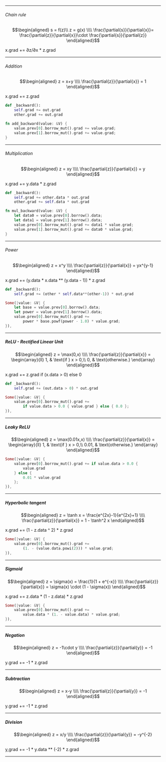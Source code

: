 ----

###### Chain rule

$$\begin{aligned}
s = f(z)\\
z = g(x)
\\\\
\frac{\partial{s}}{\partial{x}}=
\frac{\partial{z}}{\partial{x}}\cdot
\frac{\partial{s}}{\partial{z}}
\end{aligned}$$

x.grad += ∂z/∂x * z.grad

----

###### Addition

$$\begin{aligned}
z = x+y
\\\\
\frac{\partial{z}}{\partial{x}} = 1
\end{aligned}$$

x.grad += z.grad

```python
def _backward():
    self.grad += out.grad
    other.grad += out.grad
```

```rust
fn add_backward(value: &V) {
    value.prev[0].borrow_mut().grad += value.grad;
    value.prev[1].borrow_mut().grad += value.grad;
}
```
----

###### Multiplication

$$\begin{aligned}
z = xy
\\\\
\frac{\partial{z}}{\partial{x}} = y
\end{aligned}$$

x.grad += y.data * z.grad

```python
def _backward():
    self.grad += other.data * out.grad
    other.grad += self.data * out.grad
```

```rust
fn mul_backward(value: &V) {
    let data0 = value.prev[0].borrow().data;
    let data1 = value.prev[1].borrow().data;
    value.prev[0].borrow_mut().grad += data1 * value.grad;
    value.prev[1].borrow_mut().grad += data0 * value.grad;
}
```
----

###### Power

$$\begin{aligned}
z = x^y
\\\\
\frac{\partial{z}}{\partial{x}} = yx^{y-1}
\end{aligned}$$

x.grad += (y.data \* x.data ** (y.data - 1)) \* z.grad

```python        
def _backward():
    self.grad += (other * self.data**(other-1)) * out.grad
```

```rust
Some(|value: &V| {
    let base = value.prev[0].borrow().data;
    let power = value.prev[1].borrow().data;
    value.prev[0].borrow_mut().grad += 
        power * base.powf(power - 1.0) * value.grad;
}),
```
----

##### ReLU - Rectified Linear Unit

$$\begin{aligned}
z = \max(0,x)
\\\\
\frac{\partial{z}}{\partial{x}} = 
    \begin{array}{ll}
    1, & \text{if } x > 0,\\
    0, & \text{otherwise.}
    \end{array}
\end{aligned}$$

x.grad += z.grad if (x.data > 0) else 0

```python        
def _backward():
    self.grad += (out.data > 0) * out.grad
```

```rust
Some(|value: &V| {
    value.prev[0].borrow_mut().grad += 
        if value.data > 0.0 { value.grad } else { 0.0 };
}),
```
----

##### Leaky ReLU

$$\begin{aligned}
z = \max(0.01x,x)
\\\\
\frac{\partial{z}}{\partial{x}} = 
    \begin{array}{ll}
    1, & \text{if } x > 0,\\
    0.01, & \text{otherwise.}
    \end{array}
\end{aligned}$$

```rust
Some(|value: &V| {
    value.prev[0].borrow_mut().grad += if value.data > 0.0 {
        value.grad
    } else {
        0.01 * value.grad
    };
}),
```
----

##### Hyperbolic tangent

$$\begin{aligned}
z = \tanh x = \frac{e^{2x}-1}{e^{2x}+1} 
\\\\
\frac{\partial{z}}{\partial{x}} = 1 - \tanh^2 x 
\end{aligned}$$

x.grad += (1 - z.data ^ 2) * z.grad

```rust
Some(|value: &V| {
    value.prev[0].borrow_mut().grad +=
        (1. - (value.data.powi(2))) * value.grad;
}),
```
----

##### Sigmoid

$$\begin{aligned}
z = \sigma(x) = \frac{1}{1 + e^{-x}} 
\\\\
\frac{\partial{z}}{\partial{x}} = \sigma(x) \cdot (1 - \sigma(x)) 
\end{aligned}$$

x.grad += z.data \* (1 - z.data) \* z.grad

```rust
Some(|value: &V| {
    value.prev[0].borrow_mut().grad += 
        value.data * (1. - value.data) * value.grad;
}),
```
----

##### Negation

$$\begin{aligned}
z = -1\cdot y
\\\\
\frac{\partial{z}}{\partial{y}} = -1
\end{aligned}$$

y.grad += -1 \* z.grad

----

##### Subtraction

$$\begin{aligned}
z = x-y
\\\\
\frac{\partial{z}}{\partial{y}} = -1
\end{aligned}$$

y.grad += -1 \* z.grad

----

##### Division

$$\begin{aligned}
z = x/y
\\\\
\frac{\partial{z}}{\partial{y}} = -y^{-2}
\end{aligned}$$

y,grad += -1 \* y.data ** (-2) \* z.grad

----
